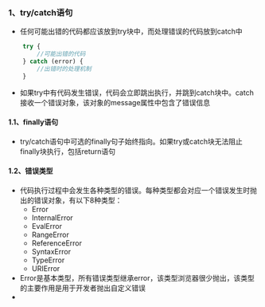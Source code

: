 ### 1、try/catch语句
+ 任何可能出错的代码都应该放到try块中，而处理错误的代码放到catch中
```js
	try {
		//可能出错的代码
	} catch (error) {
		//出错时的处理机制
	}
```
+ 如果try中有代码发生错误，代码会立即跳出执行，并跳到catch块中。catch接收一个错误对象，该对象的message属性中包含了错误信息
#### 1.1、finally语句
+ try/catch语句中可选的finally句子始终指向。如果try或catch块无法阻止finally块执行，包括return语句
#### 1.2、错误类型
+ 代码执行过程中会发生各种类型的错误。每种类型都会对应一个错误发生时抛出的错误对象，有以下8种类型：
	+ Error
	+ InternalError
	+ EvalError
	+ RangeError
	+ ReferenceError
	+ SyntaxError
	+ TypeError
	+ URIError
+ Error是基本类型，所有错误类型继承error，该类型浏览器很少抛出，该类型的主要作用是用于开发者抛出自定义错误
+ 